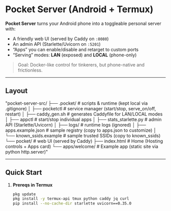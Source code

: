 # Pocket Server (Android + Termux)

**Pocket Server** turns your Android phone into a toggleable personal server with:
- A friendly web UI (served by Caddy on `:8080`)
- An admin API (Starlette/Uvicorn on `:5201`)
- “Apps” you can enable/disable and retarget to custom ports
- “Serving” modes: **LAN** (exposed) and **LOCAL** (phone-only)

> Goal: Docker-like control for tinkerers, but phone-native and frictionless.

---

## Layout
"pocket-server-src/
├── .pocket/ # scripts & runtime (kept local via .gitignore)
│ ├── pocketctl # service manager (start/stop, serve_on/off, restart)
│ ├── caddy_gen.sh # generates Caddyfile for LAN/LOCAL modes
│ ├── appctl # start/stop individual apps
│ ├── stats_starlette.py # admin API (Starlette/Uvicorn)
│ ├── logs/ # runtime logs (ignored)
│ ├── apps.example.json # sample registry (copy to apps.json to customize)
│ └── known_ssids.example # sample trusted SSIDs (copy to known_ssids)
└── pocket/ # web UI (served by Caddy)
├── index.html # Home (Hosting controls + Apps card)
└── apps/welcome/ # Example app (static site via python http.server)"

---

## Quick Start

1. **Prereqs in Termux**
   ```bash
   pkg update
   pkg install -y termux-api tmux python caddy jq curl
   pip install --no-cache-dir starlette uvicorn==0.35.0


